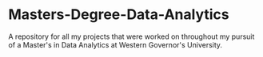 # Masters-Degree-Data-Analytics
A repository for all my projects that were worked on throughout my pursuit of a Master's in Data Analytics at Western Governor's University. 
